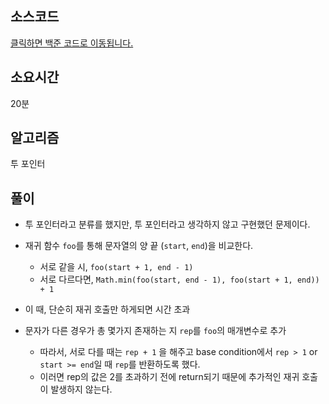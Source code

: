 ## 소스코드

[클릭하면 백준 코드로 이동됩니다.](https://www.acmicpc.net/source/79024837)

## 소요시간

20분

## 알고리즘

투 포인터

## 풀이

- 투 포인터라고 분류를 했지만, 투 포인터라고 생각하지 않고 구현했던 문제이다.
- 재귀 함수 `foo`를 통해 문자열의 양 끝 (`start`, `end`)을 비교한다.
    - 서로 같을 시, `foo(start + 1, end - 1)`
    - 서로 다르다면, `Math.min(foo(start, end - 1), foo(start + 1, end)) + 1`
- 이 때, 단순히 재귀 호출만 하게되면 시간 초과

- 문자가 다른 경우가 총 몇가지 존재하는 지 `rep`를 `foo`의 매개변수로 추가
    - 따라서, 서로 다를 때는 `rep + 1` 을 해주고 base condition에서 `rep > 1` or `start >= end`일 때 `rep`를 반환하도록 했다. 
    - 이러면 rep의 값은 2를 초과하기 전에 return되기 때문에 추가적인 재귀 호출이 발생하지 않는다.
